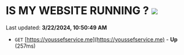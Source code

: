 # IS MY WEBSITE RUNNING ? [![](https://img.shields.io/static/v1?label=Sponsor&message=%E2%9D%A4&logo=GitHub&color=%23fe8e86)](https://github.com/sponsors/<username>)

Last updated: **3/22/2024, 10:50:49 AM**

- `GET` [https://youssefservice.me](https://youssefservice.me) - **Up** (257ms)
